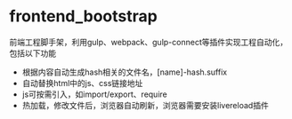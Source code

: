 # frontend_bootstrap
前端工程脚手架，利用gulp、webpack、gulp-connect等插件实现工程自动化，包括以下功能
- 根据内容自动生成hash相关的文件名，[name]-hash.suffix
- 自动替换html中的js、css链接地址
- js可按需引入，如import/export、require
- 热加载，修改文件后，浏览器自动刷新，浏览器需要安装livereload插件

